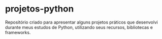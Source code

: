 # projetos-python
Repositório criado para apresentar alguns projetos práticos que desenvolvi durante meus estudos de Python, utilizando seus recursos, bibliotecas e frameworks.
